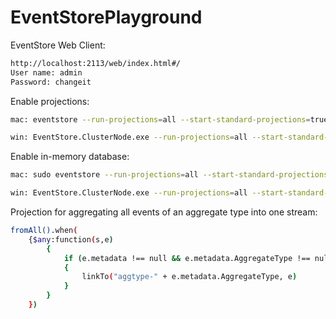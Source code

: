 # EventStorePlayground

EventStore Web Client:
```bash
http://localhost:2113/web/index.html#/
User name: admin
Password: changeit
```

Enable projections:
```bash
mac: eventstore --run-projections=all --start-standard-projections=true
```
```bash
win: EventStore.ClusterNode.exe --run-projections=all --start-standard-projections=true
```
Enable in-memory database:
```bash
mac: sudo eventstore --run-projections=all --start-standard-projections=true --mem-db=true
```
```bash
win: EventStore.ClusterNode.exe --run-projections=all --start-standard-projections=true --mem-db=true
```

Projection for aggregating all events of an aggregate type into one stream:
```bash
fromAll().when(
    {$any:function(s,e) 
        {
            if (e.metadata !== null && e.metadata.AggregateType !== null)
            {
                linkTo("aggtype-" + e.metadata.AggregateType, e)
            }
        }
    })
```
